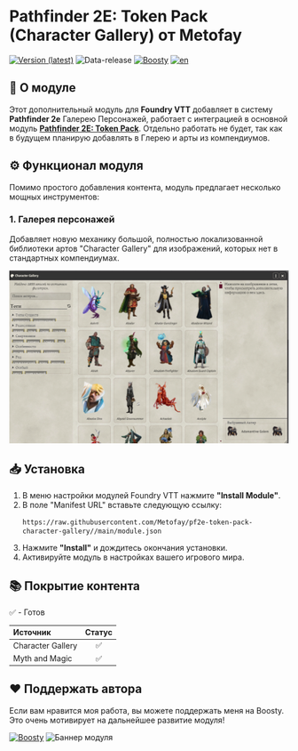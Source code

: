 # Pathfinder 2E: Token Pack (Character Gallery) от Metofay

[![Version (latest)](https://img.shields.io/github/v/release/Metofay/pf2e-token-pack-character-gallery)](https://github.com/Metofay/pf2e-token-pack-character-gallery/releases/latest)
![Data-release](https://img.shields.io/github/release-date/Metofay/pf2e-token-pack-character-gallery)
[![Boosty](https://img.shields.io/badge/Boosty-Metofay?logo=boosty&color=%23FFFFFF)](https://boosty.to/metofay)
[![en](https://img.shields.io/badge/lang-en-red.svg)](https://github.com/Metofay/pf2e-token-pack-character-gallery/blob/master/README-en.md)


## 🐲 О модуле

Этот дополнительный модуль для **Foundry VTT** добавляет в систему **Pathfinder 2e** Галерею Персонажей, работает с интеграцией в основной модуль [**Pathfinder 2E: Token Pack**](https://github.com/Metofay/pf2e-token-pack). Отдельно работать не будет, так как в будущем планирую добавлять в Глерею и арты из компендиумов.

## ⚙️ Функционал модуля

Помимо простого добавления контента, модуль предлагает несколько мощных инструментов:

### 1. Галерея персонажей
Добавляет новую механику большой, полностью локализованной библиотеки артов "Character Gallery" для изображений, которых нет в стандартных компендиумах.

![Галерея персонажей](./assets/character-gallery.png)

## 📥 Установка

1.  В меню настройки модулей Foundry VTT нажмите **"Install Module"**.
2.  В поле "Manifest URL" вставьте следующую ссылку:
    ```
    https://raw.githubusercontent.com/Metofay/pf2e-token-pack-character-gallery//main/module.json
    ```
3.  Нажмите **"Install"** и дождитесь окончания установки.
4.  Активируйте модуль в настройках вашего игрового мира.

## 📚 Покрытие контента

✅ - Готов

| Источник | Статус |
| :--- | :---: |
| Character Gallery | ✅ |
| Myth and Magic | ✅ |

## ❤️ Поддержать автора

Если вам нравится моя работа, вы можете поддержать меня на Boosty. Это очень мотивирует на дальнейшее развитие модуля!

[![Boosty](https://img.shields.io/badge/Поддержать%20на%20Boosty-Metofay?logo=boosty&color=%23FFFFFF)](https://boosty.to/metofay)
![Баннер модуля](./assets/metofay.png)